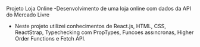Projeto Loja Online
-Desenvolvimento de uma loja online com dados da API do Mercado Livre
- Neste projeto utilizei conhecimentos de React.js, HTML, CSS, ReactStrap, Typechecking com PropTypes, Funcoes
assıncronas, Higher Order Functions e Fetch API.
